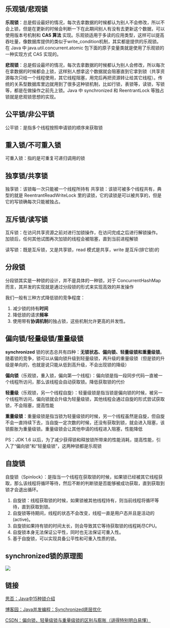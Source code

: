 ## 乐观锁/悲观锁

**乐观锁**：总是假设最好的情况，每次去拿数据的时候都认为别人不会修改，所以不会上锁，但是在更新的时候会判断一下在此期间别人有没有去更新这个数据，可以使用版本号机制和 **CAS 算法** 实现。乐观锁适用于多读的应用类型，这样可以提高吞吐量，像数据库提供的类似于write_condition机制，其实都是提供的乐观锁。在 Java 中 java.util.concurrent.atomic 包下面的原子变量类就是使用了乐观锁的一种实现方式 CAS 实现的。

**悲观锁**：总是假设最坏的情况，每次去拿数据的时候都认为别人会修改，所以每次在拿数据的时候都会上锁，这样别人想拿这个数据就会阻塞直到它拿到锁（共享资源每次只给一个线程使用，其它线程阻塞，用完后再把资源转让给其它线程）。传统的关系型数据库里边就用到了很多这种锁机制，比如行锁，表锁等，读锁，写锁等，都是在做操作之前先上锁。Java 中 synchronized 和 ReentrantLock 等独占锁就是悲观锁思想的实现。

## 公平锁/非公平锁

公平锁：是指多个线程按照申请锁的顺序来获取锁

## 重入锁/不可重入锁

可重入锁：指的是可重复可递归调用的锁

## 独享锁/共享锁

独享锁：该锁每一次只能被一个线程所持有
共享锁：该锁可被多个线程共有，典型的就是 ReentrantReadWriteLock 里的读锁，它的读锁是可以被共享的，但是它的写锁确每次只能被独占。

## 互斥锁/读写锁

互斥锁：在访问共享资源之前对进行加锁操作，在访问完成之后进行解锁操作。 加锁后，任何其他试图再次加锁的线程会被阻塞，直到当前进程解锁

读写锁：既是互斥锁，又是共享锁，read 模式是共享，write 是互斥(排它锁)的

## 分段锁

分段锁其实是一种锁的设计，并不是具体的一种锁，对于 ConcurrentHashMap 而言，其并发的实现就是通过分段锁的形式来实现高效的并发操作

我们一般有三种方式降低锁的竞争程度：

1. 减少锁的持有**时间**
2. 降低锁的请求**频率**
3. 使用带有**协调机制**的独占锁，这些机制允许更高的并发性。

## 偏向锁/轻量级锁/重量级锁

**synchronized** 锁的状态总共有四种：**无锁状态、偏向锁、轻量级锁和重量级锁**。随着锁的竞争，锁可以从偏向锁升级到轻量级锁，再升级的重量级锁（但是锁的升级是单向的，也就是说只能从低到高升级，不会出现锁的降级）

**偏向锁**（乐观锁，重入锁，偏向第一个线程）：偏向锁是指一段同步代码一直被一个线程所访问，那么该线程会自动获取锁。降低获取锁的代价

**轻量级**（乐观锁，另一个线程自旋）：轻量级锁是指当锁是偏向锁的时候，被另一个线程所访问，偏向锁就会升级为轻量级锁，其他线程会通过自旋的形式尝试获取锁，不会阻塞，提高性能

**重量级锁**：重量级锁是指当锁为轻量级锁的时候，另一个线程虽然是自旋，但自旋不会一直持续下去，当自旋一定次数的时候，还没有获取到锁，就会进入阻塞，该锁膨胀为重量级锁。重量级锁会让其他申请的线程进入阻塞，性能降低

PS：JDK 1.6 以后，为了减少获得锁和释放锁所带来的性能消耗，提高性能，引入了“偏向锁”和“轻量级锁”，这两种锁都是乐观锁

## 自旋锁

自旋锁（Spinlock）：是指当一个线程在获取锁的时候，如果锁已经被其它线程获取，那么该线程将循环等待，然后不断的判断锁是否能够被成功获取，直到获取到锁才会退出循环。

1. 自旋锁：线程获取锁的时候，如果锁被其他线程持有，则当前线程将循环等待，直到获取到锁。
2. 自旋锁等待期间，线程的状态不会改变，线程一直是用户态并且是活动的(active)。
3. 自旋锁如果持有锁的时间太长，则会导致其它等待获取锁的线程耗尽CPU。
4. 自旋锁本身无法保证公平性，同时也无法保证可重入性。
5. 基于自旋锁，可以实现具备公平性和可重入性质的锁。


## synchronized锁的原理图
![](../assets/synchronized原理图.jpg)

## 链接

[思否：Java中15种锁介绍](https://segmentfault.com/a/1190000017766364#item-8)

[博客园：Java并发编程：Synchronized底层优化](https://www.cnblogs.com/paddix/p/5405678.html)

[CSDN：偏向锁，轻量级锁与重量级锁的区别与膨胀（讲得特别明白易懂）](https://blog.csdn.net/choukekai/article/details/63688332)